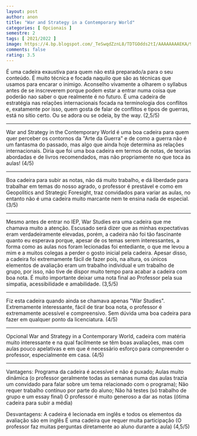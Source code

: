 ```yaml
---
layout: post
author: anon
title: "War and Strategy in a Contemporary World"
categories: [ Opcionais ]
semestre: 2
tags: [ 2021/2022 ]
image: https://4.bp.blogspot.com/_TeSwqdZznL8/TDTGOdds2tI/AAAAAAAAEKA/9kUlk6B0qjU/s1600/2.JPG
comments: false
rating: 3.5
---
```




É uma cadeira exaustiva para quem não está preparado/a para o seu conteúdo. É muito técnica e focada naquilo que são as técnicas que usamos para encarar o inimigo. Aconselho vivamente a olharem o syllabus antes de se inscreverem porque podem estar a entrar numa coisa que poderão nao saber o que realmente é no futuro. É uma cadeira de estratégia nas relações internacionais focada na terminologia dos conflitos e, exatamente por isso, quem gosta de falar de conflitos e tipos de guerras, está no sítio certo. Ou se adora ou se odeia, by the way. (2,5/5)

---

War and Strategy in the Contemporary World é uma boa cadeira para quem quer perceber os contornos da "Arte da Guerra" e de como a guerra não é um fantasma do passado, mas algo que ainda hoje determina as relações internacionais. Diria que foi uma boa cadeira em termos de notas, de teorias abordadas e de livros recomendados, mas não propriamente no que toca às aulas! (4/5)

---

Boa cadeira para subir as notas, não dá muito trabalho, e dá liberdade para trabalhar em temas do nosso agrado, o professor é prestável e como em Geopolitics and Strategic Foresight, traz convidados para variar as aulas, no entanto não é uma cadeira muito marcante nem te ensina nada de especial. (3/5)

---

Mesmo antes de entrar no IEP, War Studies era uma cadeira que me chamava muito a atenção. Escusado será dizer que as minhas expectativas eram verdadeiramente elevadas, porém, a cadeira não foi tão fascinante quanto eu esperava porque, apesar de os temas serem interessantes, a forma como as aulas nos foram lecionadas foi entediante, o que me levou a mim e a muitos colegas a perder o gosto inicial pela cadeira.
Apesar disso, a cadeira foi extremamente fácil de fazer pois, na altura, os únicos elementos de avaliação eram um trabalho individual e um trabalho de grupo, por isso, não tive de dispor muito tempo para acabar a cadeira com boa nota. É muito importante deixar uma nota final ao Professor pela sua simpatia, acessibilidade e amabilidade. (3,5/5)

---

 Fiz esta cadeira quando ainda se chamava apenas "War Studies". Extremamente interessante, fácil de tirar boa nota, o professor é extremamente acessível e compreensivo. Sem dúvida uma boa cadeira para fazer em qualquer ponto da licenciatura. (4/5)

---

Opcional War and Strategy in a Contemporary World, cadeira com matéria muito interessante e na qual facilmente se têm boas avaliações, mas com aulas pouco apelativas e em que é necessário esforço para compreender o professor, especialmente  em casa. (4/5)

---

Vantagens:
Programa da cadeira é acessível e não é puxado;
Aulas muito dinâmica (o professor geralmente todas as semanas numa das aulas trazia um convidado para falar sobre um tema relacionado com o programa);
Não requer trabalho contínuo por parte do aluno;
Não há testes (só trabalho de grupo e um essay final)
O professor é muito generoso a dar as notas (ótima cadeira para subir a média)

Desvantagens:
A cadeira é lecionada em inglês e todos os elementos da avaliação são em inglês
É uma cadeira que requer muita participação (O professor faz muitas perguntas diretamente ao aluno durante a aula)
(4,5/5)

<!---
Pontos negativos: O inglês do professor é horrível, uma pronúncia muito ruim, as vezes não dá para perceber nada do que está a dizer. Achei a cadeira um bocado random, com aulas em que assistimos filmes e alguns conhecimentos específicos da área militar, como tipo de armas.

No geral, não é muito interessante nem cativante.

Pessoalmente acho que quem é de Relações Internacionais provavelmente vai gostar mais do conteúdo no geral do que aqueles que são de Ciência Política. Tenho a sensação de que não aprendi nada de especial nessa cadeira ao final do semestre :/

Pontos positivos: Gostei das primeiras aulas em que lemos alguns textos e houve debates interessantes. Gostei também de aprender sobre guerras atuais. Acho que foram momentos interessantes e estudos/conhecimentos que agregam. Por não haver frequências, temos um trabalho de grupo oral + essay, facilitando a lidarem de forma tranquila com a avaliação. Ele dá uma ótima nota ao final da cadeira, o que ajuda imenso para aumentar a média. O professor avaliou-nos a todos com notas entre 15 a 18 :) (3/5)

---
--->
